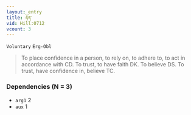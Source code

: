 ```yaml
---
layout: entry
title: རྟོན་
vid: Hill:0712
vcount: 3
---
```

`Voluntary` `Erg-Obl`
> To place confidence in a person, to rely on, to adhere to, to act in accordance with CD\.
 To trust, to have faith DK\.
 To believe DS\.
 To trust, have confidence in, believe TC\.

### Dependencies (N = 3)
* `arg1` 2
* `aux` 1


